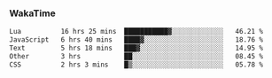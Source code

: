 ### WakaTime

<!--START_SECTION:waka-->

```txt
Lua          16 hrs 25 mins  ███████████▓░░░░░░░░░░░░░   46.21 %
JavaScript   6 hrs 40 mins   ████▓░░░░░░░░░░░░░░░░░░░░   18.76 %
Text         5 hrs 18 mins   ███▓░░░░░░░░░░░░░░░░░░░░░   14.95 %
Other        3 hrs           ██░░░░░░░░░░░░░░░░░░░░░░░   08.45 %
CSS          2 hrs 3 mins    █▒░░░░░░░░░░░░░░░░░░░░░░░   05.78 %
```

<!--END_SECTION:waka-->
